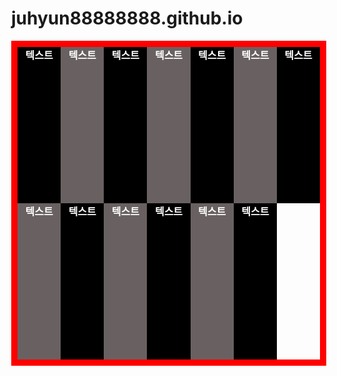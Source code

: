 # juhyun88888888.github.io
<!DOCTYPE html>
<html lang="ko">
<head>
    <meta charset="UTF-8">
    <meta http-equiv="X-UA-Compatible" content="IE=edge">
    <meta name="viewport" content="width=device-width, initial-scale=1.0">
    <title>Document</title>
</head>
<style>
    .inline-grid{
        font-size: 0;
    }
.inline-grid > *{
    display: inline-block;
    vertical-align: top;
    font-size: 1rem;
}
body{
    margin: 0;
}
section{
    border: 10px solid red;
    height: 500px;
}
section > div{
    width:calc(100% / 7);
    height:50%;
    background: #000;
    display: inline-block;
    color:white;
    font-weight:bold;
    text-align:center;
}
section>div:nth-child(2n){background-color: rgba(83, 74, 74, 0.87);}
</style>
<body>
<section class="inline-grid">
    <div>텍스트</div>
    <div>텍스트</div>
    <div>텍스트</div>
    <div>텍스트</div>
    <div>텍스트</div>
    <div>텍스트</div>
    <div>텍스트</div>
    <div>텍스트</div>
    <div>텍스트</div>
    <div>텍스트</div>
    <div>텍스트</div>
    <div>텍스트</div>
    <div>텍스트</div>
</section>
